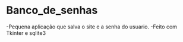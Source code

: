 # Banco_de_senhas
 -Pequena aplicação que salva o site e a senha do usuario.
 -Feito com Tkinter e sqlite3 
